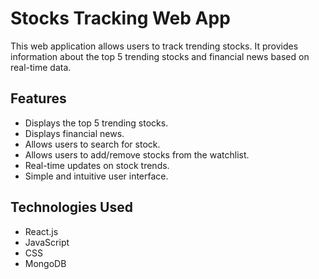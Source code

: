 # Stocks Tracking Web App

This web application allows users to track trending stocks. It provides information about the top 5 trending stocks and financial news based on real-time data.

## Features

- Displays the top 5 trending stocks.
- Displays financial news.
- Allows users to search for stock.
- Allows users to add/remove stocks from the watchlist.
- Real-time updates on stock trends.
- Simple and intuitive user interface.

## Technologies Used

- React.js
- JavaScript
- CSS
- MongoDB
